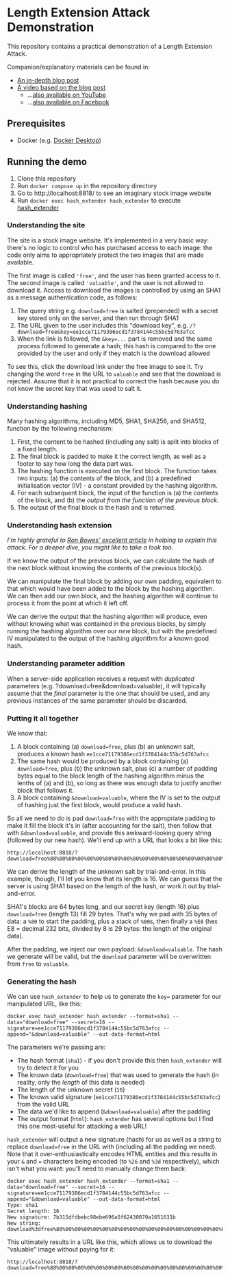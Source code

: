 # Length Extension Attack Demonstration

This repository contains a practical demonstration of a Length Extension Attack.

Companion/explanatory materials can be found in:

- [An in-depth blog post](https://danq.me/2023/11/30/length-extension-attack/)
- [A video based on the blog post]([https://danq.me/2023/11/30/length-extension-attack/](https://danq.me/2023/11/30/length-extension-attack-video/))
    - ...[also available on YouTube](https://www.youtube.com/watch?v=H_bvdhPMizE)
    - ...[also available on Facebook](https://www.facebook.com/DanQBlog/videos/634831868617045/)

## Prerequisites

- Docker (e.g. [Docker Desktop](https://www.docker.com/products/docker-desktop/))

## Running the demo

1. Clone this repository
2. Run `docker compose up` in the repository directory
3. Go to http://localhost:8818/ to see an imaginary stock image website
4. Run `docker exec hash_extender hash_extender` to execute [hash_extender](https://github.com/iagox86/hash_extender)

### Understanding the site

The site is a stock image website. It's implemented in a very basic way: there's no logic to control who has purchased access to each image: the code only aims to appropriately protect the two images that are made available.

The first image is called `'free'`, and the user has been granted access to it. The second image is called `'valuable'`, and the user is not allowed to download it. Access to download the images is controlled by using an SHA1 as a message authentication code, as follows:

1. The query string e.g. `download=free` is salted (prepended) with a secret key stored only on the server, and then run through SHA1
2. The URL given to the user includes this "download key", e.g. `/?download=free&key=ee1cce71179386ecd1f3784144c55bc5d763afcc`
3. When the link is followed, the `&key=...` part is removed and the same process followed to generate a hash; this hash is compared to the one provided by the user and only if they match is the download allowed

To see this, click the download link under the free image to see it. Try changing the word `free` in the URL to `valuable` and see that the download is rejected. Assume that it is not practical to correct the hash because you do not know the secret key that was used to salt it.

### Understanding hashing

Many hashing algorithms, including MD5, SHA1, SHA256, and SHA512, function by the following mechanism:

1. First, the content to be hashed (including any salt) is split into blocks of a fixed length.
2. The final block is padded to make it the correct length, as well as a footer to say how long the data part was.
3. The hashing function is executed on the first block. The function takes two inputs: (a) the contents of the block, and (b) a predefined initialisation vector (IV) - a constant provided by the hashing algorithm.
4. For each subsequent block, the input of the function is (a) the contents of the block, and (b) the _output from the function of the previous block_.
5. The output of the final block is the hash and is returned.

### Understanding hash extension

*I'm highly grateful to [Ron Bowes' excellent article](https://www.skullsecurity.org/2012/everything-you-need-to-know-about-hash-length-extension-attacks) in helping to explain this attack. For a deeper dive, you might like to take a look too.*

If we know the output of the previous block, we can calculate the hash of the next block without knowing the contents of the previous block(s).

We can manipulate the final block by adding our own padding, equivalent to that which would have been added to the block by the hashing algorithm. We can then add our own block, and the hashing algorithm will continue to process it from the point at which it left off.

We can derive the output that the hashing algorithm will produce, even without knowing what was contained in the previous blocks, by simply running the hashing algorithm over our _new_ block, but with the predefined IV manipulated to the output of the hashing algorithm for a known good hash.

### Understanding parameter addition

When a server-side application receives a request with _duplicated_ parameters (e.g. ?download=free&download=valuable), it will typically assume that the _final_ parameter is the one that should be used, and any previous instances of the same parameter should be discarded.

### Putting it all together

We know that:

1. A block containing (a) `download=free`, plus (b) an unknown salt, produces a known hash `ee1cce71179386ecd1f3784144c55bc5d763afcc`
2. The same hash would be produced by a block containing (a) `download=free`, plus (b) the unknown salt, plus (c) a number of padding bytes equal to the block length of the hashing algorithm minus the lenths of (a) and (b), so long as there was enough data to justify another block that follows it.
3. A block containing `&download=valuable`, where the IV is set to the output of hashing just the first block, would produce a valid hash.

So all we need to do is pad `download=free` with the appropriate padding to make it fill the block it's in (after accounting for the salt), then follow that with `&download=valuable`, and provide this awkward-looking query string (followed by our new hash). We'll end up with a URL that looks a bit like this:

```
http://localhost:8818/?download=free%80%00%00%00%00%00%00%00%00%00%00%00%00%00%00%00%00%00%00%00%00%00%00%00%00%00%00%00%00%00%00%00%00%00%e8&download=valuable&key=...
```

We can derive the length of the unknown salt by trial-and-error. In this example, though, I'll let you know that its length is 16. We can guess that the server is using SHA1 based on the length of the hash, or work it out by trial-and-error.

SHA1's blocks are 64 bytes long, and our secret key (length 16) plus `download=free` (length 13) fill 29 bytes. That's why we pad with 35 bytes of data: a `%80` to start the padding, plus a stack of `%00`s, then finally a `%E8` (hex E8 = decimal 232 bits, divided by 8 is 29 bytes: the length of the original data).

After the padding, we inject our own payload: `&download=valuable`. The hash we generate will be valid, but the `download` parameter will be overwritten from `free` to `valuable`.

### Generating the hash

We can use `hash_extender` to help us to generate the `key=` parameter for our manipulated URL, like this:

```
docker exec hash_extender hash_extender --format=sha1 --data="download=free" --secret=16 --signature=ee1cce71179386ecd1f3784144c55bc5d763afcc --append="&download=valuable" --out-data-format=html
```

The parameters we're passing are:

- The hash format (`sha1`) - if you don't provide this then `hash_extender` will try to detect it for you
- The known data (`download=free`) that was used to generate the hash (in reality, only the _length_ of this data is needed)
- The length of the unknown secret (`16`)
- The known valid signature (`ee1cce71179386ecd1f3784144c55bc5d763afcc`) from the valid URL
- The data we'd like to append (`&download=valuable`) after the padding
- The output format (`html`): `hash_extender` has several options but I find this one most-useful for attacking a web URL!

`hash_extender` will output a new signature (hash) for us as well as a string to replace `download=free` in the URL with (including all the padding we need). Note that it over-enthusiastically encodes HTML entities and this results in your `&` and `=` characters being encoded (to `%26` and `%3d` respectively), which isn't what you want: you'll need to manually change them back:

```
docker exec hash_extender hash_extender --format=sha1 --data="download=free" --secret=16 --signature=ee1cce71179386ecd1f3784144c55bc5d763afcc --append="&download=valuable" --out-data-format=html
Type: sha1
Secret length: 16
New signature: 7b315dfdbebc98ebe696a5f62430070a1651631b
New string: download%3dfree%80%00%00%00%00%00%00%00%00%00%00%00%00%00%00%00%00%00%00%00%00%00%00%00%00%00%00%00%00%00%00%00%00%00%e8%26download%3dvaluable
```

This ultimately results in a URL like this, which allows us to download the "valuable" image without paying for it:

```
http://localhost:8818/?download=free%80%00%00%00%00%00%00%00%00%00%00%00%00%00%00%00%00%00%00%00%00%00%00%00%00%00%00%00%00%00%00%00%00%00%e8&download=valuable&key=7b315dfdbebc98ebe696a5f62430070a1651631b
```
